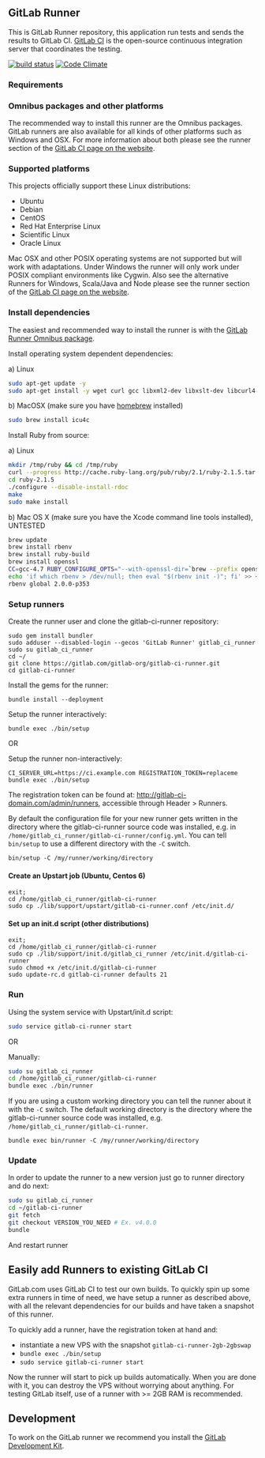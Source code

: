 ## GitLab Runner

This is GitLab Runner repository, this application run tests and sends the results to GitLab CI.
[GitLab CI](https://about.gitlab.com/gitlab-ci) is the open-source continuous integration server that coordinates the testing.

[![build status](https://ci.gitlab.org/projects/8/status.png?ref=master)](https://ci.gitlab.org/projects/8?ref=master)
[![Code Climate](https://codeclimate.com/github/gitlabhq/gitlab-ci-runner.png)](https://codeclimate.com/github/gitlabhq/gitlab-ci-runner)

### Requirements

### Omnibus packages and other platforms

The recommended way to install this runner are the Omnibus packages.
GitLab runners are also available for all kinds of other platforms such as Windows and OSX.
For more information about both please see the runner section of the [GitLab CI page on the website](https://about.gitlab.com/gitlab-ci/).

### Supported platforms

This projects officially support these Linux distributions:

- Ubuntu
- Debian
- CentOS
- Red Hat Enterprise Linux
- Scientific Linux
- Oracle Linux

Mac OSX and other POSIX operating systems are not supported but will work with adaptations.
Under Windows the runner will only work under POSIX compliant environments like Cygwin.
Also see the alternative Runners for Windows, Scala/Java and Node please see the runner section of the [GitLab CI page on the website](https://about.gitlab.com/gitlab-ci/).

### Install dependencies

The easiest and recommended way to install the runner is with the [GitLab Runner Omnibus package](https://gitlab.com/gitlab-org/omnibus-gitlab-runner/blob/master/doc/install/README.md).

Install operating system dependent dependencies:

a) Linux

```bash
sudo apt-get update -y
sudo apt-get install -y wget curl gcc libxml2-dev libxslt-dev libcurl4-openssl-dev libreadline6-dev libc6-dev libssl-dev make build-essential zlib1g-dev openssh-server git-core libyaml-dev postfix libpq-dev libicu-dev
```

b) MacOSX (make sure you have [homebrew](http://brew.sh/) installed)

```bash
sudo brew install icu4c
```

Install Ruby from source:

a) Linux

```bash
mkdir /tmp/ruby && cd /tmp/ruby
curl --progress http://cache.ruby-lang.org/pub/ruby/2.1/ruby-2.1.5.tar.gz | tar xz
cd ruby-2.1.5
./configure --disable-install-rdoc
make
sudo make install
```

b) Mac OS X (make sure you have the Xcode command line tools installed), UNTESTED

```bash
brew update
brew install rbenv
brew install ruby-build
brew install openssl
CC=gcc-4.7 RUBY_CONFIGURE_OPTS="--with-openssl-dir=`brew --prefix openssl` --with-readline-dir=`brew --prefix readline` --with-gcc=gcc-4.7 --enable-shared" rbenv install 2.0.0-p353
echo 'if which rbenv > /dev/null; then eval "$(rbenv init -)"; fi' >> ~/.profile
rbenv global 2.0.0-p353
```

### Setup runners

Create the runner user and clone the gitlab-ci-runner repository:

```
sudo gem install bundler
sudo adduser --disabled-login --gecos 'GitLab Runner' gitlab_ci_runner
sudo su gitlab_ci_runner
cd ~/
git clone https://gitlab.com/gitlab-org/gitlab-ci-runner.git
cd gitlab-ci-runner
```

Install the gems for the runner:

```
bundle install --deployment
```

Setup the runner interactively:

```
bundle exec ./bin/setup
```

OR

Setup the runner non-interactively:

```
CI_SERVER_URL=https://ci.example.com REGISTRATION_TOKEN=replaceme bundle exec ./bin/setup
```

The registration token can be found at: <http://gitlab-ci-domain.com/admin/runners>, accessible through Header > Runners.

By default the configuration file for your new runner gets written in the directory where the gitlab-ci-runner source code was installed, e.g. in `/home/gitlab_ci_runner/gitlab-ci-runner/config.yml`.
You can tell `bin/setup` to use a different directory with the `-C` switch.

```
bin/setup -C /my/runner/working/directory
```

#### Create an Upstart job (Ubuntu, Centos 6)

```
exit;
cd /home/gitlab_ci_runner/gitlab-ci-runner
sudo cp ./lib/support/upstart/gitlab-ci-runner.conf /etc/init.d/
```


#### Set up an init.d script (other distributions)

```
exit;
cd /home/gitlab_ci_runner/gitlab-ci-runner
sudo cp ./lib/support/init.d/gitlab_ci_runner /etc/init.d/gitlab-ci-runner
sudo chmod +x /etc/init.d/gitlab-ci-runner
sudo update-rc.d gitlab-ci-runner defaults 21 
```


### Run

Using the system service with Upstart/init.d script:

```bash
sudo service gitlab-ci-runner start
```

OR

Manually:

```bash
sudo su gitlab_ci_runner
cd /home/gitlab_ci_runner/gitlab-ci-runner
bundle exec ./bin/runner
```

If you are using a custom working directory you can tell the runner about it with the `-C` switch.
The default working directory is the directory where the gitlab-ci-runner source code was installed, e.g. `/home/gitlab_ci_runner/gitlab-ci-runner`.

```
bundle exec bin/runner -C /my/runner/working/directory
```

### Update

In order to update the runner to a new version just go to runner directory and do next: 

```bash
sudo su gitlab_ci_runner
cd ~/gitlab-ci-runner
git fetch
git checkout VERSION_YOU_NEED # Ex. v4.0.0
bundle
```

And restart runner

## Easily add Runners to existing GitLab CI

GitLab.com uses GitLab CI to test our own builds. To quickly spin up some extra runners in time of need, we have setup a runner as described above, with all the relevant dependencies for our builds and have taken a snapshot of this runner.

To quickly add a runner, have the registration token at hand and:

- instantiate a new VPS with the snapshot `gitlab-ci-runner-2gb-2gbswap`
- `bundle exec ./bin/setup`
- `sudo service gitlab-ci-runner start`

Now the runner will start to pick up builds automatically. When you are done with it, you can destroy the VPS without worrying about anything. For testing GitLab itself, use of a runner with >= 2GB RAM is recommended.

## Development

To work on the GitLab runner we recommend you install the [GitLab Development Kit](https://gitlab.com/gitlab-org/gitlab-development-kit).

